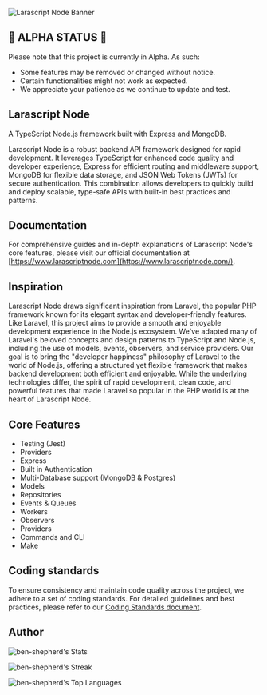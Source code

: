 ![Larascript Node Banner](https://raw.githubusercontent.com/ben-shepherd/larascript-node/master/assets/banner2.png)

## 🚧 ALPHA STATUS 🚧

Please note that this project is currently in Alpha. As such:

- Some features may be removed or changed without notice.
- Certain functionalities might not work as expected.
- We appreciate your patience as we continue to update and test.

## Larascript Node

A TypeScript Node.js framework built with Express and MongoDB.

Larascript Node is a robust backend API framework designed for rapid development. It leverages TypeScript for enhanced code quality and developer experience, Express for efficient routing and middleware support, MongoDB for flexible data storage, and JSON Web Tokens (JWTs) for secure authentication. This combination allows developers to quickly build and deploy scalable, type-safe APIs with built-in best practices and patterns.

## Documentation

For comprehensive guides and in-depth explanations of Larascript Node's core features, please visit our official documentation at [https://www.larascriptnode.com](https://www.larascriptnode.com/).

## Inspiration

Larascript Node draws significant inspiration from Laravel, the popular PHP framework known for its elegant syntax and developer-friendly features. Like Laravel, this project aims to provide a smooth and enjoyable development experience in the Node.js ecosystem. We've adapted many of Laravel's beloved concepts and design patterns to TypeScript and Node.js, including the use of models, events, observers, and service providers. Our goal is to bring the "developer happiness" philosophy of Laravel to the world of Node.js, offering a structured yet flexible framework that makes backend development both efficient and enjoyable. While the underlying technologies differ, the spirit of rapid development, clean code, and powerful features that made Laravel so popular in the PHP world is at the heart of Larascript Node.

## Core Features

- Testing (Jest)
- Providers
- Express 
- Built in Authentication
- Multi-Database support (MongoDB & Postgres)
- Models
- Repositories
- Events & Queues
- Workers
- Observers
- Providers
- Commands and CLI 
- Make 


## Coding standards

To ensure consistency and maintain code quality across the project, we adhere to a set of coding standards. For detailed guidelines and best practices, please refer to our [Coding Standards document](standards.md).

## Author

![ben-shepherd's Stats](https://github-readme-stats.vercel.app/api?username=ben-shepherd&theme=dracula&show_icons=true&hide_border=false&count_private=true)

![ben-shepherd's Streak](https://github-readme-streak-stats.herokuapp.com/?user=ben-shepherd&theme=dracula&hide_border=false)

![ben-shepherd's Top Languages](https://github-readme-stats.vercel.app/api/top-langs/?username=ben-shepherd&theme=dracula&show_icons=true&hide_border=false&layout=compact)

